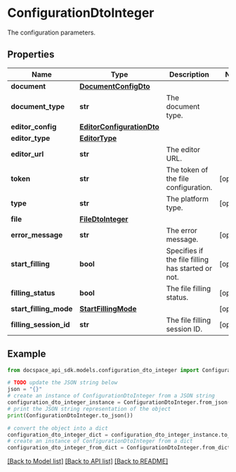 # ConfigurationDtoInteger
The configuration parameters.

## Properties

Name | Type | Description | Notes
------------ | ------------- | ------------- | -------------
**document** | [**DocumentConfigDto**](DocumentConfigDto.md) |  | 
**document_type** | **str** | The document type. | 
**editor_config** | [**EditorConfigurationDto**](EditorConfigurationDto.md) |  | 
**editor_type** | [**EditorType**](EditorType.md) |  | 
**editor_url** | **str** | The editor URL. | 
**token** | **str** | The token of the file configuration. | [optional] 
**type** | **str** | The platform type. | [optional] 
**file** | [**FileDtoInteger**](FileDtoInteger.md) |  | 
**error_message** | **str** | The error message. | [optional] 
**start_filling** | **bool** | Specifies if the file filling has started or not. | [optional] 
**filling_status** | **bool** | The file filling status. | [optional] 
**start_filling_mode** | [**StartFillingMode**](StartFillingMode.md) |  | [optional] 
**filling_session_id** | **str** | The file filling session ID. | [optional] 

## Example

```python
from docspace_api_sdk.models.configuration_dto_integer import ConfigurationDtoInteger

# TODO update the JSON string below
json = "{}"
# create an instance of ConfigurationDtoInteger from a JSON string
configuration_dto_integer_instance = ConfigurationDtoInteger.from_json(json)
# print the JSON string representation of the object
print(ConfigurationDtoInteger.to_json())

# convert the object into a dict
configuration_dto_integer_dict = configuration_dto_integer_instance.to_dict()
# create an instance of ConfigurationDtoInteger from a dict
configuration_dto_integer_from_dict = ConfigurationDtoInteger.from_dict(configuration_dto_integer_dict)
```
[[Back to Model list]](../README.md#documentation-for-models) [[Back to API list]](../README.md#documentation-for-api-endpoints) [[Back to README]](../README.md)



